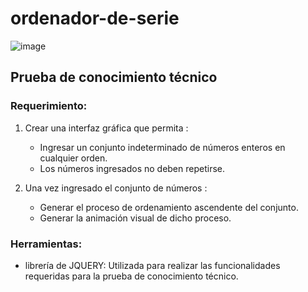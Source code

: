 # ordenador-de-serie

![image](https://user-images.githubusercontent.com/20424574/180043010-45950ef6-29db-4ec4-9b04-3b29a65a6754.png)


## Prueba de conocimiento técnico

### Requerimiento:
1. Crear una interfaz gráfica que permita : 
    * Ingresar un conjunto indeterminado de números enteros en cualquier orden.
    * Los números ingresados no deben repetirse.

2. Una vez ingresado el conjunto de números : 
    * Generar el proceso de ordenamiento ascendente del conjunto. 
    * Generar la animación visual de dicho proceso. 
    
### Herramientas:

* librería de JQUERY: Utilizada para realizar las funcionalidades requeridas para la prueba de conocimiento técnico.



